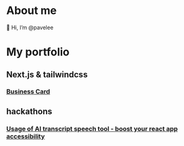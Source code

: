 # About me

👋 Hi, I’m @pavelee

# My portfolio
## Next.js & tailwindcss
### [Business Card](https://github.com/pavelee/business-card)
## hackathons
### [Usage of AI transcript speech tool - boost your react app accessibility](https://github.com/pavelee/react-deepgram-example)
